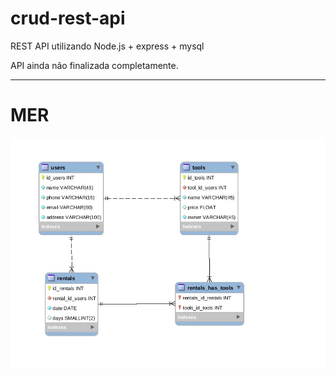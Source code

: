 # crud-rest-api
REST API utilizando Node.js + express + mysql

API ainda não finalizada completamente.

______________________________________
# MER

![MER rest api](https://raw.githubusercontent.com/paulo812/crud-rest-api/master/MER%20-%20rest%20api.png)
